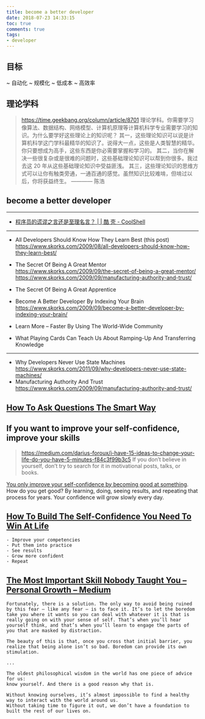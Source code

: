 ```yaml
---
title: become a better developer
date: 2018-07-23 14:33:15
toc: true
comments: true
tags:
- developer
---
```


## 目标 
~ 自动化
~ 规模化
~ 低成本
~ 高效率

## 理论学科
> https://time.geekbang.org/column/article/8701 
> 理论学科。你需要学习像算法、数据结构、网络模型、计算机原理等计算机科学专业需要学习的知识。为什么要学好这些理论上的知识呢？
> 其一，这些理论知识可以说是计算机科学这门学科最精华的知识了。说得大一点，这些是人类智慧的精华。你只要想成为高手，这些东西是你必需要掌握和学习的。
> 其二，当你在解决一些很复杂或是很难的问题时，这些基础理论知识可以帮到你很多。我过去这 20 年从这些基础理论知识中受益匪浅。
> 其三，这些理论知识的思维方式可以让你有触类旁通，一通百通的感觉。虽然知识比较难啃，但啃过以后，你将获益终生。
> ———— 陈浩

## become a better developer
------------------------
- [程序员的谎谬之言还是至理名言？ | | 酷 壳 - CoolShell](https://coolshell.cn/articles/4235.html)

------------------------
- All Developers Should Know How They Learn Best (this post)
https://www.skorks.com/2009/08/all-developers-should-know-how-they-learn-best/

- The Secret Of Being A Great Mentor
https://www.skorks.com/2009/09/the-secret-of-being-a-great-mentor/
https://www.skorks.com/2009/09/manufacturing-authority-and-trust/
- The Secret Of Being A Great Apprentice

- Become A Better Developer By Indexing Your Brain
https://www.skorks.com/2009/09/become-a-better-developer-by-indexing-your-brain/

- Learn More – Faster By Using The World-Wide Community
- What Playing Cards Can Teach Us About Ramping-Up And Transferring Knowledge

------------------------
- Why Developers Never Use State Machines
https://www.skorks.com/2011/09/why-developers-never-use-state-machines/
- Manufacturing Authority And Trust
https://www.skorks.com/2009/09/manufacturing-authority-and-trust/

## [How To Ask Questions The Smart Way](http://www.catb.org/~esr/faqs/smart-questions.html)

## If you want to improve your self-confidence, improve your skills
> https://medium.com/darius-foroux/i-have-15-ideas-to-change-your-life-do-you-have-5-minutes-f84c3f99b3c5
If you don’t believe in yourself, don’t try to search for it in motivational posts, talks, or books.

[You only improve your self-confidence by becoming good at something](http://dariusforoux.com/build-self-confidence-need-win-life/). How do you get good? By learning, doing, seeing results, and repeating that process for years. Your confidence will grow slowly every day.

## [How To Build The Self-Confidence You Need To Win At Life](https://dariusforoux.com/build-self-confidence-need-win-life/)
```
- Improve your competencies
- Put them into practice
- See results
- Grow more confident
- Repeat
```


## [The Most Important Skill Nobody Taught You – Personal Growth – Medium](https://medium.com/personal-growth/the-most-important-skill-nobody-taught-you-9b162377ab77)
```
Fortunately, there is a solution. The only way to avoid being ruined by this fear — like any fear — is to face it. It’s to let the boredom take you where it wants so you can deal with whatever it is that is really going on with your sense of self. That’s when you’ll hear yourself think, and that’s when you’ll learn to engage the parts of you that are masked by distraction.

The beauty of this is that, once you cross that initial barrier, you realize that being alone isn’t so bad. Boredom can provide its own stimulation.

...

The oldest philosophical wisdom in the world has one piece of advice for us: 
know yourself. And there is a good reason why that is.

Without knowing ourselves, it’s almost impossible to find a healthy way to interact with the world around us. 
Without taking time to figure it out, we don’t have a foundation to built the rest of our lives on.

```
